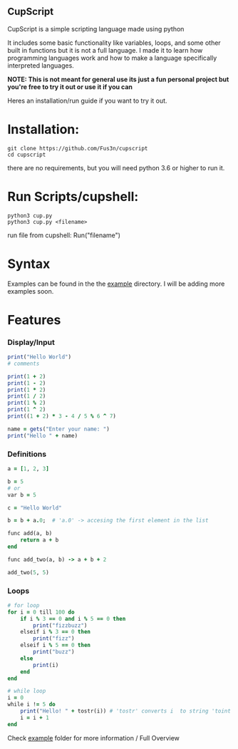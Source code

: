 ## CupScript

CupScript is a simple scripting language made using python

It includes some basic functionality like variables, loops, and some other built in functions but it is not a full language.
I made it to learn how programming languages work and how to make a language specifically interpreted languages.

**NOTE: This is not meant for general use its just a fun personal project but you're free to try it out or use it if you can**

Heres an installation/run guide if you want to try it out.

# Installation:

    git clone https://github.com/Fus3n/cupscript
    cd cupscript

there are no requirements, but you will need python 3.6 or higher to run it.

# Run Scripts/cupshell:

    python3 cup.py
    python3 cup.py <filename>


run file from cupshell: Run("filename")


# Syntax

Examples can be found in the the [example](https://github.com/Fus3n/cupscript/blob/main/examples) directory.
I will be adding more examples soon.


# Features

### Display/Input

```ruby
print("Hello World")
# comments

print(1 + 2)
print(1 - 2)
print(1 * 2)
print(1 / 2)
print(1 % 2)
print(1 ^ 2)
print((1 + 2) * 3 - 4 / 5 % 6 ^ 7)

name = gets("Enter your name: ")
print("Hello " + name)

```

### Definitions

```ruby
a = [1, 2, 3]

b = 5
# or
var b = 5

c = "Hello World"

b = b + a.0;  # 'a.0' -> accesing the first element in the list 

func add(a, b)
    return a + b
end

func add_two(a, b) -> a + b + 2

add_two(5, 5)

```

### Loops
```ruby
# for loop
for i = 0 till 100 do
	if i % 3 == 0 and i % 5 == 0 then
		print("fizzbuzz")
	elseif i % 3 == 0 then
		print("fizz")
	elseif i % 5 == 0 then
		print("buzz")
	else
		print(i)
	end
end

# while loop
i = 0
while i != 5 do
	print("Hello! " + tostr(i)) # 'tostr' converts i  to string 'toint' does opposite
	i = i + 1
end

```


Check [example](https://github.com/Fus3n/cupscript/blob/main/examples) folder for more information / Full Overview
